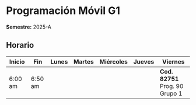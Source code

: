 # Programación Móvil G1

**Semestre:** 2025-A

## Horario

| Inicio  | Fin    | Lunes | Martes | Miércoles | Jueves | Viernes                            |
|---------|--------|-------|--------|-----------|--------|---------------------------------|
| 6:00 am | 6:50 am |       |        |           |        | **Cod. 82751** Prog. 90 Grupo 1 |
